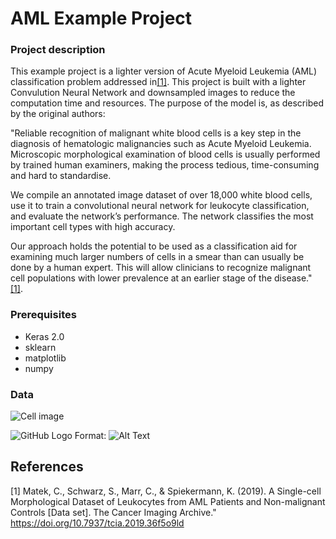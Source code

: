# AML Example Project

### Project description

This example project is a lighter version of Acute Myeloid Leukemia (AML) classification problem addressed in[[1]](#1). This project is built with a lighter Convulution Neural Network and downsampled images to reduce the computation time and resources. The purpose of the model is, as described by the original authors: 

"Reliable recognition of malignant white blood cells is a key step in the diagnosis of hematologic malignancies such as Acute Myeloid Leukemia. Microscopic morphological examination of blood cells is usually performed by trained human examiners, making the process tedious, time-consuming and hard to standardise.

We compile an annotated image dataset of over 18,000 white blood cells, use it to train a convolutional neural network for leukocyte classification, and evaluate the network’s performance. The network classifies the most important cell types with high accuracy. 

Our approach holds the potential to be used as a classification aid for examining much larger numbers of cells in a smear than can usually be done by a human expert. This will allow clinicians to recognize malignant cell populations with lower prevalence at an earlier stage of the disease." [[1]](#1).

### Prerequisites

- Keras 2.0
- sklearn
- matplotlib
- numpy

### Data
![Cell image](https://aml-tjn905630c.studio.k8s-prod.pharmb.io/files/image.png?_xsrf=2%7C0dbbad6d%7C0677356ed7f45001e6613a26bb187d12%7C1589443827)

![GitHub Logo](/images/logo.png)
Format: ![Alt Text](url)

## References
<a id="1">[1]</a> 
Matek, C., Schwarz, S., Marr, C., & Spiekermann, K. (2019). A Single-cell Morphological Dataset of Leukocytes from AML Patients and Non-malignant Controls [Data set]. The Cancer Imaging Archive." https://doi.org/10.7937/tcia.2019.36f5o9ld
